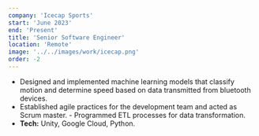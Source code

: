 ```yaml
---
company: 'Icecap Sports'
start: 'June 2023'
end: 'Present'
title: 'Senior Software Engineer'
location: 'Remote'
image: '../../images/work/icecap.png'
order: -2
---
```


- Designed and implemented machine learning models that classify motion and determine speed based on data transmitted from bluetooth devices. 
- Established agile practices for the development team and acted as Scrum master. - Programmed ETL processes for data transformation.
- **Tech:** Unity, Google Cloud, Python.